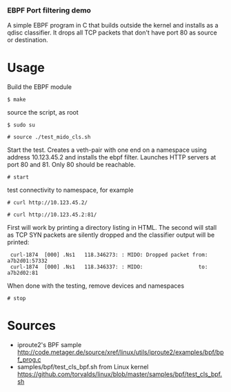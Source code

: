 ### EBPF Port filtering demo ###

A simple EBPF program in C that builds outside the kernel
and installs as a qdisc classifier. It drops all TCP packets
that don't have port 80 as source or destination.

Usage
=====
 
Build the EBPF module

    $ make

source the script, as root

    $ sudo su

    # source ./test_mido_cls.sh

Start the test. Creates a veth-pair with one end on a namespace
using address 10.123.45.2 and installs the ebpf filter.
Launches HTTP servers at port 80 and 81. Only 80 should be reachable.

    # start

test connectivity to namespace, for example

    # curl http://10.123.45.2/

    # curl http://10.123.45.2:81/

First will work by printing a directory listing in HTML.
The second will stall as TCP SYN packets are silently dropped
and the classifier output will be printed:

     curl-1874  [000] .Ns1   118.346273: : MIDO: Dropped packet from: a7b2d01:57332
     curl-1874  [000] .Ns1   118.346337: : MIDO:                  to: a7b2d02:81

When done with the testing, remove devices and namespaces

    # stop

Sources
=======

* iproute2's BPF sample http://code.metager.de/source/xref/linux/utils/iproute2/examples/bpf/bpf_prog.c
* samples/bpf/test_cls_bpf.sh from Linux kernel https://github.com/torvalds/linux/blob/master/samples/bpf/test_cls_bpf.sh

